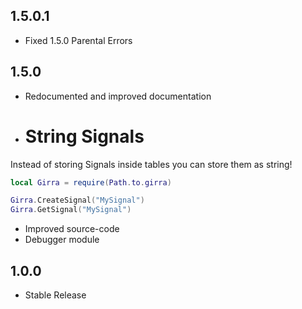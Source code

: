 ## 1.5.0.1
- Fixed 1.5.0 Parental Errors
## 1.5.0
- Redocumented and improved documentation
- # String Signals
Instead of storing Signals inside tables you can store them as string!
```lua
local Girra = require(Path.to.girra)

Girra.CreateSignal("MySignal")
Girra.GetSignal("MySignal")
```
- Improved source-code
- Debugger module

## 1.0.0
- Stable Release